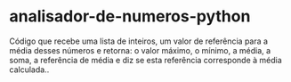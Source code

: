 # analisador-de-numeros-python
Código que recebe uma lista de inteiros, um valor de referência para a média desses números e retorna: o valor máximo, o mínimo, a média, a soma, a referência de média e diz se esta referência corresponde à média calculada..
